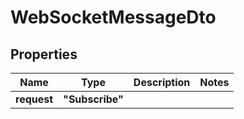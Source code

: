 

# WebSocketMessageDto

## Properties

Name | Type | Description | Notes
------------ | ------------- | ------------- | -------------
**request** | **"Subscribe"** |  | 



